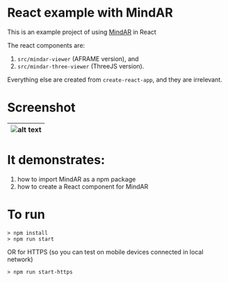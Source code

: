 # React example with MindAR 

This is an example project of using [MindAR](https://github.com/hiukim/mind-ar-js) in React 

The react components are:

1. `src/mindar-viewer` (AFRAME version), and 
2. `src/mindar-three-viewer` (ThreeJS version). 

Everything else are created from `create-react-app`, and they are irrelevant. 

# Screenshot
|![alt text](https://github.com/hiukim/mind-ar-js-react/blob/master/screenshot.png?raw=true)|
|-

# It demonstrates:

1. how to import MindAR as a npm package
2. how to create a React component for MindAR

# To run
```
> npm install
> npm run start
```

OR for HTTPS (so you can test on mobile devices connected in local network)
```
> npm run start-https
```
